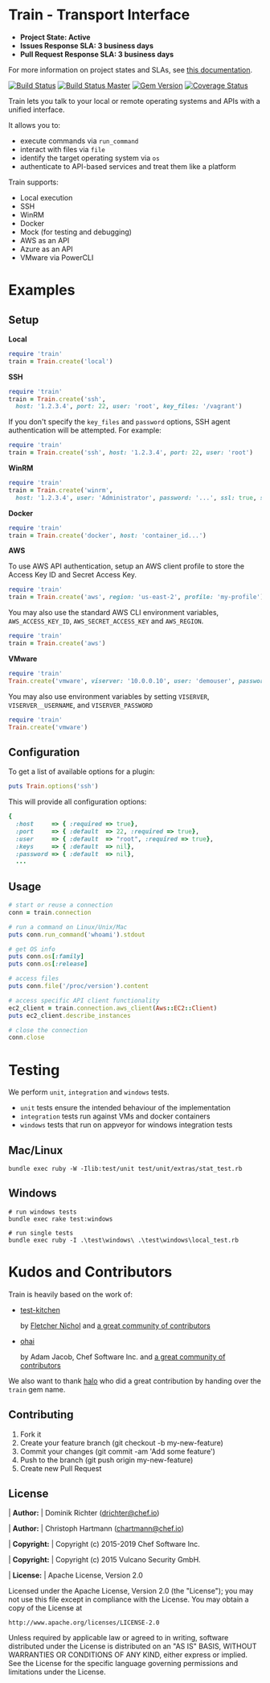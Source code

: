 # Train - Transport Interface

* **Project State: Active**
* **Issues Response SLA: 3 business days**
* **Pull Request Response SLA: 3 business days**

For more information on project states and SLAs, see [this documentation](https://github.com/chef/chef-oss-practices/blob/master/repo-management/repo-states.md).

[![Build Status](https://travis-ci.org/inspec/train.svg?branch=master)](https://travis-ci.org/inspec/train)
[![Build Status Master](https://ci.appveyor.com/api/projects/status/github/inspec/train?branch=master&svg=true&passingText=master%20-%20Ok&pendingText=master%20-%20Pending&failingText=master%20-%20Failing)](https://ci.appveyor.com/project/Chef/train/branch/master)
[![Gem Version](https://badge.fury.io/rb/train.svg)](https://badge.fury.io/rb/train)
[![Coverage Status](https://coveralls.io/repos/github/inspec/train/badge.svg?branch=master)](https://coveralls.io/github/inspec/train?branch=master)

Train lets you talk to your local or remote operating systems and APIs with a unified interface.

It allows you to:

* execute commands via `run_command`
* interact with files via `file`
* identify the target operating system via `os`
* authenticate to API-based services and treat them like a platform

Train supports:

* Local execution
* SSH
* WinRM
* Docker
* Mock (for testing and debugging)
* AWS as an API
* Azure as an API
* VMware via PowerCLI

# Examples

## Setup

**Local**

```ruby
require 'train'
train = Train.create('local')
```

**SSH**

```ruby
require 'train'
train = Train.create('ssh',
  host: '1.2.3.4', port: 22, user: 'root', key_files: '/vagrant')
```

If you don't specify the `key_files` and `password` options, SSH agent authentication will be attempted. For example:

```ruby
require 'train'
train = Train.create('ssh', host: '1.2.3.4', port: 22, user: 'root')
```

**WinRM**

```ruby
require 'train'
train = Train.create('winrm',
  host: '1.2.3.4', user: 'Administrator', password: '...', ssl: true, self_signed: true)
```

**Docker**

```ruby
require 'train'
train = Train.create('docker', host: 'container_id...')
```

**AWS**

To use AWS API authentication, setup an AWS client profile to store the Access Key ID and Secret Access Key.

```ruby
require 'train'
train = Train.create('aws', region: 'us-east-2', profile: 'my-profile')
```

You may also use the standard AWS CLI environment variables, `AWS_ACCESS_KEY_ID`, `AWS_SECRET_ACCESS_KEY` and `AWS_REGION`.
```ruby
require 'train'
train = Train.create('aws')
```

**VMware**

```ruby
require 'train'
Train.create('vmware', viserver: '10.0.0.10', user: 'demouser', password: 'securepassword')
```

You may also use environment variables by setting `VISERVER`, `VISERVER__USERNAME`, and `VISERVER_PASSWORD`

```ruby
require 'train'
Train.create('vmware')
```

## Configuration

To get a list of available options for a plugin:

```ruby
puts Train.options('ssh')
```
This will provide all configuration options:

```ruby
{
  :host     => { :required => true},
  :port     => { :default  => 22, :required => true},
  :user     => { :default  => "root", :required => true},
  :keys     => { :default  => nil},
  :password => { :default  => nil},
  ...
```

## Usage

```ruby
# start or reuse a connection
conn = train.connection

# run a command on Linux/Unix/Mac
puts conn.run_command('whoami').stdout

# get OS info
puts conn.os[:family]
puts conn.os[:release]

# access files
puts conn.file('/proc/version').content

# access specific API client functionality
ec2_client = train.connection.aws_client(Aws::EC2::Client)
puts ec2_client.describe_instances

# close the connection
conn.close
```

# Testing

We perform `unit`, `integration` and `windows` tests.

* `unit` tests ensure the intended behaviour of the implementation
* `integration` tests run against VMs and docker containers
* `windows` tests that run on appveyor for windows integration tests

## Mac/Linux

```
bundle exec ruby -W -Ilib:test/unit test/unit/extras/stat_test.rb
```

## Windows

```
# run windows tests
bundle exec rake test:windows

# run single tests
bundle exec ruby -I .\test\windows\ .\test\windows\local_test.rb
```


# Kudos and Contributors

Train is heavily based on the work of:

* [test-kitchen](https://github.com/test-kitchen/test-kitchen)

    by [Fletcher Nichol](fnichol@nichol.ca)
    and [a great community of contributors](https://github.com/test-kitchen/test-kitchen/graphs/contributors)

* [ohai](https://github.com/chef/ohai)

    by Adam Jacob, Chef Software Inc.
    and [a great community of contributors](https://github.com/chef/ohai/graphs/contributors)


We also want to thank [halo](https://github.com/halo) who did a great contribution by handing over the `train` gem name.

## Contributing

1. Fork it
1. Create your feature branch (git checkout -b my-new-feature)
1. Commit your changes (git commit -am 'Add some feature')
1. Push to the branch (git push origin my-new-feature)
1. Create new Pull Request

## License

| **Author:**          | Dominik Richter (<drichter@chef.io>)

| **Author:**          | Christoph Hartmann (<chartmann@chef.io>)

| **Copyright:**       | Copyright (c) 2015-2019 Chef Software Inc.

| **Copyright:**       | Copyright (c) 2015 Vulcano Security GmbH.

| **License:**         | Apache License, Version 2.0

Licensed under the Apache License, Version 2.0 (the "License");
you may not use this file except in compliance with the License.
You may obtain a copy of the License at

    http://www.apache.org/licenses/LICENSE-2.0

Unless required by applicable law or agreed to in writing, software
distributed under the License is distributed on an "AS IS" BASIS,
WITHOUT WARRANTIES OR CONDITIONS OF ANY KIND, either express or implied.
See the License for the specific language governing permissions and
limitations under the License. 

